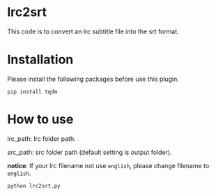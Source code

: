 # lrc2srt

This code is to convert an lrc subtitle file into the srt format.

# Installation

Please install the following packages before use this plugin.

```pip install tqdm```

# How to use

lrc_path: lrc folder path.

src_path: src folder path (default setting is output folder).

**notice**: If your lrc filename not use ```english```, please change filename to ```english```.

```python lrc2srt.py```
